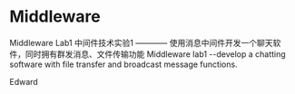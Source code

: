 # Middleware
Middleware Lab1
中间件技术实验1 ———— 使用消息中间件开发一个聊天软件，同时拥有群发消息、文件传输功能
Middleware lab1 --develop a chatting software with file transfer and broadcast message functions.

Edward
